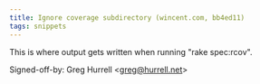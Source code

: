 ```yaml
---
title: Ignore coverage subdirectory (wincent.com, bb4ed11)
tags: snippets
---
```


This is where output gets written when running "rake spec:rcov".

Signed-off-by: Greg Hurrell &lt;greg@hurrell.net&gt;

